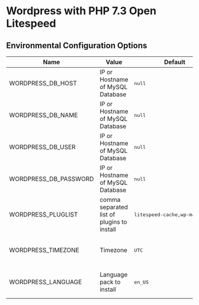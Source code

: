 # Wordpress with PHP 7.3 Open Litespeed

## Environmental Configuration Options

<table>
  <thead>
    <tr>
      <th>Name</th>
      <th>Value</th>
      <th>Default</th>
      <th>Notes</th>
    </tr>
  </thead>
  <tbody>
    <tr>
      <td>WORDPRESS_DB_HOST</td>
      <td>IP or Hostname of MySQL Database</td>
      <td><pre>null</pre></td>
      <td></td>
    </tr>
    <tr>
      <td>WORDPRESS_DB_NAME</td>
      <td>IP or Hostname of MySQL Database</td>
      <td><pre>null</pre></td>
      <td></td>
    </tr>
    <tr>
      <td>WORDPRESS_DB_USER</td>
      <td>IP or Hostname of MySQL Database</td>
      <td><pre>null</pre></td>
      <td></td>
    </tr>
    <tr>
      <td>WORDPRESS_DB_PASSWORD</td>
      <td>IP or Hostname of MySQL Database</td>
      <td><pre>null</pre></td>
      <td></td>
    </tr>
    <tr>
      <td>WORDPRESS_PLUGLIST</td>
      <td>comma separated list of plugins to install</td>
      <td><pre>litespeed-cache,wp-mail-smtp</pre></td>
      <td>only runs during initial installation</td>
    </tr>
    <tr>
      <td>WORDPRESS_TIMEZONE</td>
      <td>Timezone</td>
      <td><pre>UTC</pre></td>
      <td>only runs during initial installation</td>
    </tr>
    <tr>
      <td>WORDPRESS_LANGUAGE</td>
      <td>Language pack to install</td>
      <td><pre>en_US</pre></td>
      <td>only runs during initial installation</td>
    </tr>    
  </tbody>
</table>
